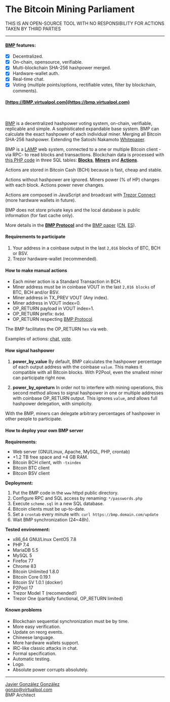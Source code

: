# The Bitcoin Mining Parliament

THIS IS AN OPEN-SOURCE TOOL WITH NO RESPONSIBILITY FOR ACTIONS TAKEN BY THIRD PARTIES

---

#### [BMP](https://bmp.virtualpol.com) features:
- [x] Decentralized.
- [x] On-chain, opensource, verifiable.
- [x] Multi-blockchain SHA-256 hashpower merged.
- [x] Hardware-wallet auth.
- [x] Real-time chat.
- [x] Voting (multiple points/options, rectifiable votes, filter by blockchain, comments).

#### [https://BMP.virtualpol.com](https://bmp.virtualpol.com)

<br />

[BMP](https://bmp.virtualpol.com) is a decentralized hashpower voting system, on-chain, verifiable, replicable and simple. A sophisticated expandable base system. BMP can calculate the exact hashpower of each individual miner. Merging all Bitcoin SHA-256 hashpower. Extending the Satoshi Nakamoto [Whitepaper](https://www.bitcoin.com/bitcoin.pdf).

BMP is a [LAMP](https://en.wikipedia.org/wiki/LAMP_(software_bundle)) web system, connected to a one or multiple Bitcoin client -via RPC- to read blocks and transactions. Blockchain data is processed with [this PHP code](https://github.com/JavierGonzalez/BMP/blob/master/*bmp/bmp.php) in three SQL tables: **[Blocks](https://bmp.virtualpol.com/info/blocks)**, **[Miners](https://bmp.virtualpol.com/info/miners)** and **[Actions](https://bmp.virtualpol.com/info/actions)**.


Actions are stored in Bitcoin Cash (BCH) because is fast, cheap and stable. 

Actions without hashpower are ignored. Miners power (% of HP) changes with each block. Actions power never changes.

Actions are composed in JavaScript and broadcast with [Trezor Connect](https://github.com/trezor/connect/blob/develop/docs/methods/composeTransaction.md) (more hardware wallets in future).

BMP does not store private keys and the local database is public information (for fast cache only).

More details in the **[BMP Protocol](https://bmp.virtualpol.com/protocol)** and the [BMP paper](https://virtualpol.com/BMP_EN.pdf) ([CN](https://virtualpol.com/BMP_CN.pdf), [ES](https://virtualpol.com/BMP_ES.pdf)).


#### Requirements to participate

1. Your address in a coinbase output in the last `2,016` blocks of BTC, BCH or BSV.
2. Trezor hardware-wallet (recommended).


#### How to make manual actions

* Each miner action is a Standard Transaction in BCH.
* Miner address must be in coinbase VOUT in the last `2,016 blocks` of BTC, BCH and/or BSV.
* Miner address in TX_PREV VOUT (Any index).
* Miner address in VOUT index=0.
* OP_RETURN payload in VOUT index=1. 
* OP_RETURN prefix: `0x9d`.
* OP_RETURN respecting [BMP Protocol](https://bmp.virtualpol.com/protocol).


The BMP facilitates the OP_RETURN `hex` via web.

Examples of actions: [chat](https://blockchair.com/bitcoin-cash/transaction/91162d0670c72fca6622d117e4d6b4149a3855de780295e852e471504b937c14), [vote](https://blockchair.com/bitcoin-cash/transaction/2c4219ce4533759a5886839d03494420e92c5add807c010c4b507b347b3b0e21).


#### How signal hashpower

1. **power_by_value** 
By default, BMP calculates the hashpower percentage of each output address with the coinbase `value`. This makes it compatible with all Bitcoin blocks. With P2Pool, even the smallest miner can participate right now.

2. **power_by_opreturn**
In order not to interfere with mining operations, this second method allows to signal hashpower in one or multiple addresses with coinbase OP_RETURN output. This ignores `value`, and allows full hashpower delegation, with simplicity.

With the BMP, miners can delegate arbitrary percentages of hashpower in other people to participate.


#### How to deploy your own BMP server

**Requirements:**
* Web server (GNU/Linux, Apache, MySQL, PHP, crontab)
* +1.2 TB free space and +4 GB RAM.
* Bitcoin BCH client, with `-txindex`
* Bitcoin BTC client
* Bitcoin BSV client


**Deployment:**

1. Put the BMP code in the `www` httpd public directory.
2. Configure RPC and SQL access by renaming: `*/passwords.php`
3. Execute `scheme.sql` in a new SQL database.
4. Bitcoin clients must be up-to-date.
5. Set a `crontab` every minute with: `curl https://bmp.domain.com/update`
6. Wait BMP synchronization (24~48h).


**Tested environment:**

* x86_64 GNU/Linux CentOS 7.8
* PHP 7.4
* MariaDB 5.5
* MySQL 5
* Firefox 77
* Chrome 83
* Bitcoin Unlimited 1.8.0
* Bitcoin Core 0.19.1
* Bitcoin SV 1.0.1 (docker)
* P2Pool 17
* Trezor Model T (recomended!)
* Trezor One (partially functional, OP_RETURN limited)


#### Known problems

* Blockchain sequential synchronization must be by time.
* More easy verification.
* Update on reorg events.
* Chineese language.
* More hardware wallets support.
* IRC-like classic attacks in chat.
* Formal specification.
* Automatic testing.
* Logo.
* Absolute power corrupts absolutely.

---

[Javier González González](https://twitter.com/JavierGonzalez)<br />gonzo@virtualpol.com<br />BMP Architect
